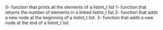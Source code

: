 0- function that prints all the elements of a listint_t list
1- function that returns the number of elements in a linked listint_t list
2-  function that adds a new node at the beginning of a listint_t list.
3- function that adds a new node at the end of a listint_t list